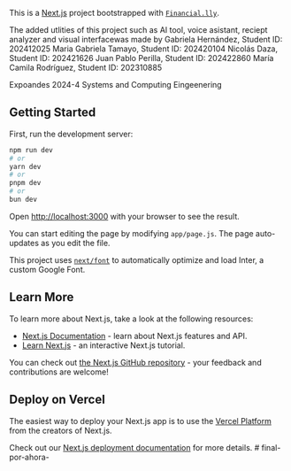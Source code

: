 This is a [Next.js](https://nextjs.org/) project bootstrapped with [`Financial.lly`](https://github.com/vercel/next.js/tree/canary/packages/create-next-app).

The added utlities of this project such as AI tool, voice asistant, reciept analyzer and visual interfacewas made by 
Gabriela Hernández, Student ID: 202412025
Maria Gabriela Tamayo, Student ID: 202420104
Nicolás Daza, Student ID: 202421626
Juan Pablo Perilla, Student ID: 202422860
María Camila Rodríguez, Student ID: 202310885

Expoandes 2024-4
Systems and Computing Eingeenering

## Getting Started

First, run the development server:

```bash
npm run dev
# or
yarn dev
# or
pnpm dev
# or
bun dev
```

Open [http://localhost:3000](http://localhost:3000) with your browser to see the result.

You can start editing the page by modifying `app/page.js`. The page auto-updates as you edit the file.

This project uses [`next/font`](https://nextjs.org/docs/basic-features/font-optimization) to automatically optimize and load Inter, a custom Google Font.

## Learn More

To learn more about Next.js, take a look at the following resources:

- [Next.js Documentation](https://nextjs.org/docs) - learn about Next.js features and API.
- [Learn Next.js](https://nextjs.org/learn) - an interactive Next.js tutorial.

You can check out [the Next.js GitHub repository](https://github.com/vercel/next.js/) - your feedback and contributions are welcome!

## Deploy on Vercel

The easiest way to deploy your Next.js app is to use the [Vercel Platform](https://vercel.com/new?utm_medium=default-template&filter=next.js&utm_source=create-next-app&utm_campaign=create-next-app-readme) from the creators of Next.js.

Check out our [Next.js deployment documentation](https://nextjs.org/docs/deployment) for more details.
#   f i n a l - p o r - a h o r a - 
 
 
